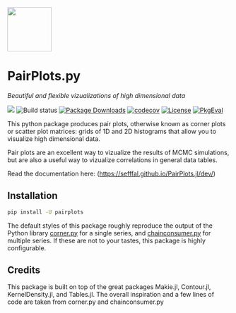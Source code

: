 <img src="https://github.com/sefffal/PairPlots.jl/raw/master/docs/src/assets/logo.png" width=100> 

# PairPlots.py


*Beautiful and flexible vizualizations of high dimensional data*

[![](https://img.shields.io/badge/docs-dev-blue.svg)](https://sefffal.github.io/PairPlots.jl/dev/)
![Build status](https://github.com/sefffal/PairPlots.jl/actions/workflows/ci.yml/badge.svg)
[![Package Downloads](https://shields.io/endpoint?url=https://pkgs.genieframework.com/api/v1/badge/PairPlots)](https://pkgs.genieframework.com?packages=PairPlots)
[![codecov](https://codecov.io/gh/sefffal/PairPlots.jl/branch/master/graph/badge.svg?token=1II9NYRIXT)](https://codecov.io/gh/sefffal/PairPlots.jl)
[![License](https://img.shields.io/github/license/sefffal/PairPlots.jl)](LICENSE)
[![PkgEval](https://juliaci.github.io/NanosoldierReports/pkgeval_badges/P/PairPlots.svg)](https://juliaci.github.io/NanosoldierReports/pkgeval_badges/report.html)



This python package produces pair plots, otherwise known as corner plots or scatter plot matrices: grids of 1D and 2D histograms that allow you to visualize high dimensional data.

Pair plots are an excellent way to vizualize the results of MCMC simulations, but are also a useful way to vizualize correlations in general data tables.

Read the documentation here: (https://sefffal.github.io/PairPlots.jl/dev/)

## Installation

```bash
pip install -U pairplots
```

The default styles of this package roughly reproduce the output of the Python library [corner.py](https://corner.readthedocs.io/en/latest/index.html) for a single series, and [chainconsumer.py](https://samreay.github.io/ChainConsumer/usage.html) for multiple series.
If these are not to your tastes, this package is highly configurable.


## Credits
This package is built on top of the great packages Makie.jl, Contour.jl, KernelDensity.jl, and Tables.jl. The overall inspiration and a few lines of code are taken  from corner.py and chainconsumer.py
